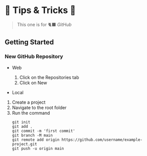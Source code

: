 # 🍆 Tips & Tricks 🎃

> This one is for 🐈‍⬛ *GitHub*


## Getting Started

### New GitHub Repository

- Web
    1. Click on the Repositories tab
    2. Click on New

- Local
1. Create a project
2. Navigate to the root folder
3. Run the command
    ```
    git init
    git add .
    git commit -m 'first commit'
    git branch -M main
    git remote add origin https://github.com/username/example-project.git
    git push -u origin main
    ```
